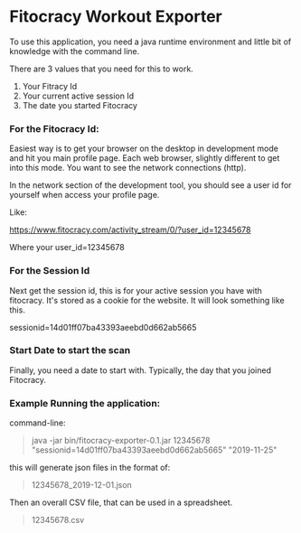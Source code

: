# Fitocracy Workout Exporter 

To use this application, you need a java runtime environment and little bit of knowledge with the command line.

There are 3 values that you need for this to work.

1) Your Fitracy Id 
2) Your current active session Id
3) The date you started Fitocracy


### For the Fitocracy Id:

Easiest way is to get your browser on the desktop in development mode and hit you main profile page.  Each web browser, slightly different to get into this mode.  You want to see the network connections (http).

In the network section of the development tool, you should see a user id for yourself when access your profile page.

Like:

https://www.fitocracy.com/activity_stream/0/?user_id=12345678

Where your user_id=12345678

### For the Session Id

Next get the session id, this is for your active session you have with fitocracy.  It's stored as a cookie for the website.  It will look something like this. 

sessionid=14d01ff07ba43393aeebd0d662ab5665
 
### Start Date to start the scan
Finally, you need a date to start with.  Typically, the day that you joined Fitocracy.


### Example Running the application:
command-line:

> java -jar bin/fitocracy-exporter-0.1.jar 12345678 "sessionid=14d01ff07ba43393aeebd0d662ab5665" "2019-11-25"

this will generate json files in the format of:  
> 12345678_2019-12-01.json

Then an overall CSV file, that can be used in a spreadsheet.
> 12345678.csv